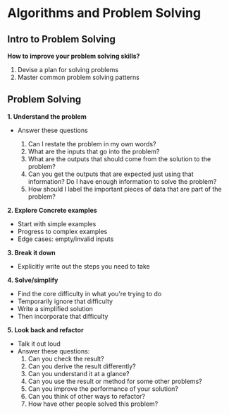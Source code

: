 # Algorithms and Problem Solving
## Intro to Problem Solving

**How to improve your problem solving skills?**

1. Devise a plan for solving problems
2. Master common problem solving patterns



## Problem Solving

**1. Understand the problem**

- Answer these questions

  1. Can I restate the problem in my own words?
  2. What are the inputs that go into the problem?
  3. What are the outputs that should come from the solution to the problem?
  4. Can you get the outputs that are expected just using that information? Do I have enough information to solve the problem?
  5. How should I label the important pieces of data that are part of the problem?



**2. Explore Concrete examples**

- Start with simple examples
- Progress to complex examples
- Edge cases: empty/invalid inputs


**3. Break it down**

- Explicitly write out the steps you need to take


**4. Solve/simplify**

- Find the core difficulty in what you're trying to do
- Temporarily ignore that difficulty
- Write a simplified solution
- Then incorporate that difficulty


**5. Look back and refactor**

- Talk it out loud
- Answer these questions:
  1. Can you check the result?
  2. Can you derive the result differently?
  3. Can you understand it at a glance?
  4. Can you use the result or method for some other problems?
  5. Can you improve the performance of your solution?
  6. Can you think of other ways to refactor?
  7. How have other people solved this problem?



